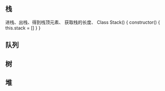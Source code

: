 ## 栈
进栈、出栈、得到栈顶元素、 获取栈的长度、
Class Stack() {
    constructor() {
        this.stack = []
    }
}


## 队列

## 树

## 堆